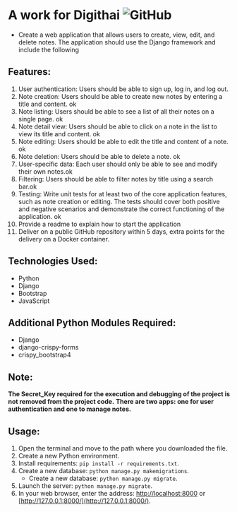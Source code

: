 # A work for Digithai <img alt="GitHub" src="https://github.com/Enricograndi/Digitahi">
 - Create a web application that allows users to create, view, edit, and delete notes. The application should use the Django framework and include the following 

## Features:

1. User authentication: Users should be able to sign up, log in, and log out.
2. Note creation: Users should be able to create new notes by entering a title and content. ok
3. Note listing: Users should be able to see a list of all their notes on a single page. ok
4. Note detail view: Users should be able to click on a note in the list to view its title and content. ok
5. Note editing: Users should be able to edit the title and content of a note. ok
6. Note deletion: Users should be able to delete a note. ok
7. User-specific data: Each user should only be able to see and modify their own notes.ok
8. Filtering: Users should be able to filter notes by title using a search bar.ok
9. Testing: Write unit tests for at least two of the core application features, such as note creation or editing. The tests should cover both positive and negative scenarios and demonstrate the correct functioning of the application. ok
10. Provide a readme to explain how to start the application
11. Deliver on a public GitHub repository within 5 days, extra points for the delivery on a Docker container.


## Technologies Used:
- Python
- Django
- Bootstrap
- JavaScript

## Additional Python Modules Required:
- Django
- django-crispy-forms
- crispy_bootstrap4

## Note:

**The Secret_Key required for the execution and debugging of the project is not removed from the project code.**
**There are two apps: one for user authentication and one to manage notes.**

## Usage:

1. Open the terminal and move to the path where you downloaded the file.
2. Create a new Python environment.
3. Install requirements: `pip install -r requirements.txt`.
4. Create a new database: `python manage.py makemigrations`.
    - Create a new database: `python manage.py migrate`.
6. Launch the server: `python manage.py migrate`.
7. In your web browser, enter the address: [http://localhost:8000](http://localhost:8000) or [http://127.0.0.1:8000/](http://127.0.0.1:8000/).

    
  
